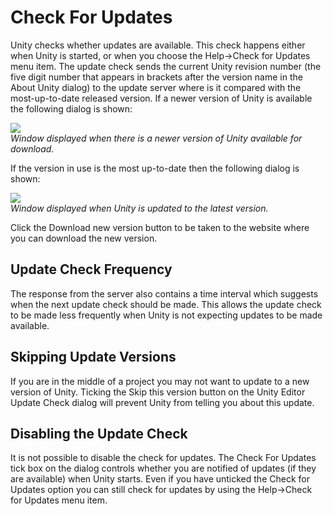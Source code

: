Check For Updates
=================


Unity checks whether updates are available.  This check happens either when Unity is started, or when you choose the Help->Check for Updates menu item.  The update check sends the current Unity revision number (the five digit number that appears in brackets after the version name in the About Unity dialog) to the update server where is it compared with the most-up-to-date released version. If a newer version of Unity is available the following dialog is shown:

![](http://docwiki.hq.unity3d.com/uploads/Main/updatecheck2.jpg)  
_Window displayed when there is a newer version of Unity available for download._

If the version in use is the most up-to-date then the following dialog is shown:

![](http://docwiki.hq.unity3d.com/uploads/Main/updatecheck1.jpg)  
_Window displayed when Unity is updated to the latest version._


Click the Download new version button to be taken to the website where you can download the new version.

Update Check Frequency
----------------------


The response from the server also contains a time interval which suggests when the next update check should be made.  This allows the update check to be made less frequently when Unity is not expecting updates to be made available.

Skipping Update Versions
------------------------


If you are in the middle of a project you may not want to update to a new version of Unity.  Ticking the Skip this version button on the Unity Editor Update Check dialog will prevent Unity from telling you about this update.

Disabling the Update Check
--------------------------

It is not possible to disable the check for updates.  The Check For Updates tick box on the dialog controls whether you are notified of updates (if they are available) when Unity starts. Even if you have unticked the Check for Updates option you can still check for updates by using the Help->Check for Updates menu item.

